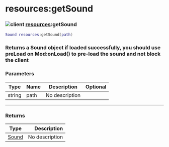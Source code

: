 # resources:getSound

### ![client](../../home/resources/.gitbook/assets/client.png) [resources](../../home/resources/home/resources/):getSound

```lua
Sound resources:getSound(path)
```

### Returns a Sound object if loaded successfully, you should use preLoad on Mod:onLoad() to pre-load the sound and not block the client

### Parameters

| Type   | Name | Description    | Optional |
| ------ | ---- | -------------- | -------: |
| string | path | No description |          |

***

### Returns

| Type                                      |    Description |
| ----------------------------------------- | -------------: |
| [Sound](../../home/resources/home/Sound/) | No description |
